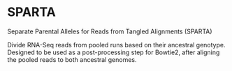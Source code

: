 SPARTA
=========

Separate Parental Alleles for Reads from Tangled Alignments (SPARTA)

Divide RNA-Seq reads from pooled runs based on their ancestral genotype. Designed to be used as a post-processing step for Bowtie2, after aligning the pooled reads to both ancestral genomes.
